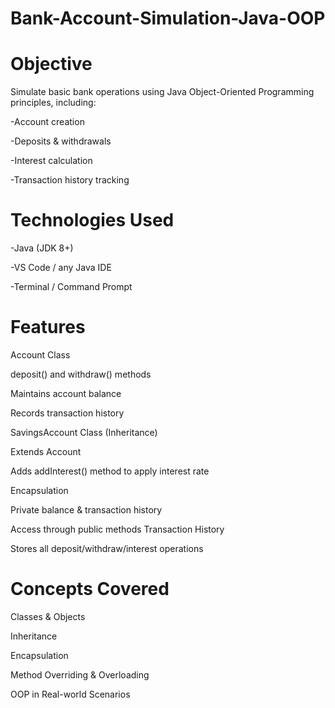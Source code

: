 # Bank-Account-Simulation-Java-OOP

# Objective
Simulate basic bank operations using Java Object-Oriented Programming principles, including:

-Account creation

-Deposits & withdrawals

-Interest calculation

-Transaction history tracking

# Technologies Used
-Java (JDK 8+)

-VS Code / any Java IDE

-Terminal / Command Prompt

# Features
Account Class

deposit() and withdraw() methods

Maintains account balance

Records transaction history

SavingsAccount Class (Inheritance)

Extends Account

Adds addInterest() method to apply interest rate

Encapsulation

Private balance & transaction history

Access through public methods
Transaction History

Stores all deposit/withdraw/interest operations

# Concepts Covered
Classes & Objects

Inheritance

Encapsulation

Method Overriding & Overloading

OOP in Real-world Scenarios

